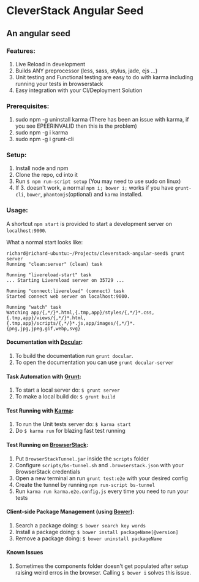 # CleverStack Angular Seed
## An angular seed 

### Features:
1. Live Reload in development
2. Builds ANY preprocessor (less, sass, stylus, jade, ejs ...)
3. Unit testing and Functional testing are easy to do with karma including running your tests in browserstack
4. Easy integration with your CI/Deployment Solution

### Prerequisites:
1. sudo npm -g uninstall karma (There has been an issue with karma, if you see EPEERINVALID then this is the problem)
2. sudo npm -g i karma
3. sudo npm -g i grunt-cli

### Setup:
1. Install node and npm
2. Clone the repo, cd into it
3. Run `$ npm run-script setup` (You may need to use sudo on linux)
4. If 3. doesn't work, a normal `npm i; bower i;` works if you have `grunt-cli`, `bower`, `phantomjs`(optional) and `karma` installed.

### Usage:
A shortcut `npm start` is provided to start a development server on `localhost:9000`.

What a normal start looks like:
```
richard@richard-ubuntu:~/Projects/cleverstack-angular-seed$ grunt server
Running "clean:server" (clean) task

Running "livereload-start" task
... Starting Livereload server on 35729 ...

Running "connect:livereload" (connect) task
Started connect web server on localhost:9000.

Running "watch" task
Watching app/{,*/}*.html,{.tmp,app}/styles/{,*/}*.css,{.tmp,app}/views/{,*/}*.html,{.tmp,app}/scripts/{,*/}*.js,app/images/{,*/}*.{png,jpg,jpeg,gif,webp,svg}
```

#### Documentation with [Docular](https://github.com/gitsome/docular):
1. To build the documentation run `grunt docular`.
2. To open the documentation you can use `grunt docular-server`

#### Task Automation with [Grunt](http://http://gruntjs.com/):
1. To start a local server do: `$ grunt server`
4. To make a local build do: `$ grunt build`

#### Test Running with [Karma](http://karma-runner.github.io):
1. To run the Unit tests server do: `$ karma start`
2. Do `$ karma run` for blazing fast test running

#### Test Running on [BrowserStack](http://browserstack.com):
1. Put `BrowserStackTunnel.jar` inside the `scripts` folder
2. Configure `scripts/bs-tunnel.sh` and `.browserstack.json` with your BrowserStack credentials
3. Open a new terminal an run `grunt test:e2e` with your desired config
4. Create the tunnel by running `npm run-script bs-tunnel`
5. Run `karma run karma.e2e.config.js` every time you need to run your tests

#### Client-side Package Management (using [Bower](http://bower.io)):
1. Search a package doing: `$ bower search key words`
2. Install a package doing: `$ bower install packageName[@version]`
3. Remove a package doing: `$ bower uninstall packageName`

#### Known Issues
1. Sometimes the components folder doesn't get populated after setup raising weird erros in the browser. Calling `$ bower i` solves this issue.
